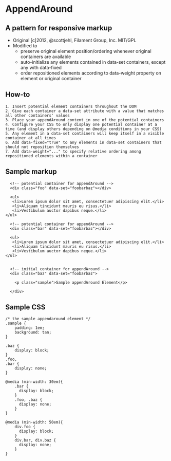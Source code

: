 # AppendAround

## A pattern for responsive markup

- Original [c]2012, @scottjehl, Filament Group, Inc. MIT/GPL
- Modified to
  - preserve original element position/ordering whenever original containers are available
  - auto-initialize any elements contained in data-set containers, except any with data-fixed
  - order repositioned elements according to data-weight property on element or original container

## How-to
	1. Insert potential element containers throughout the DOM
	2. Give each container a data-set attribute with a value that matches all other containers' values
	3. Place your appendAround content in one of the potential containers
	4. Configure your CSS to only display one potential container at a time (and display others depending on @media conditions in your CSS)
	5. Any element in a data-set containers will keep itself in a visible container at all times
	6. Add data-fixed="true" to any elements in data-set containers that should not reposition themselves
	7. Add data-weight="..." to specify relative ordering among repositioned elements within a container


## Sample markup

	  <!-- potential container for appendAround -->
	  <div class="foo" data-set="foobarbaz"></div>
  
	  <ul>
	   <li>Lorem ipsum dolor sit amet, consectetuer adipiscing elit.</li>
	   <li>Aliquam tincidunt mauris eu risus.</li>
	   <li>Vestibulum auctor dapibus neque.</li>
    </ul>
  
	  <!-- potential container for appendAround -->
	  <div class="bar" data-set="foobarbaz"></div>
  
	  <ul>
	   <li>Lorem ipsum dolor sit amet, consectetuer adipiscing elit.</li>
	   <li>Aliquam tincidunt mauris eu risus.</li>
	   <li>Vestibulum auctor dapibus neque.</li>
	</ul>
  
    
	  <!-- initial container for appendAround -->
	  <div class="baz" data-set="foobarbaz">
  
	    <p class="sample">Sample appendAround Element</p>
  
	  </div>

## Sample CSS

   	/* the sample appendaround element */
	.sample {
		padding: 1em;
		background: tan;
	}
  
	.baz {
		display: block;
	}
	.foo,
	.bar {
		display: none; 
	}
  
	@media (min-width: 30em){
		.bar {
		  display: block;
		}
		.foo, .baz {
		  display: none; 
		}
	}
  
	@media (min-width: 50em){
		div.foo {
		  display: block;
		}
		div.bar, div.baz {
		  display: none; 
		}
	}

